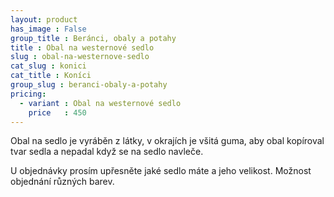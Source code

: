 ```yaml
---
layout: product
has_image : False
group_title : Beránci, obaly a potahy
title : Obal na westernové sedlo
slug : obal-na-westernove-sedlo
cat_slug : konici
cat_title : Koníci
group_slug : beranci-obaly-a-potahy
pricing:
  - variant : Obal na westernové sedlo
    price   : 450
---
```


Obal na sedlo je vyráběn z látky, 
v okrajích je všitá guma, aby obal kopíroval tvar sedla a nepadal když se na sedlo navleče.

U objednávky prosím upřesněte jaké sedlo máte a jeho velikost.
Možnost objednání různých barev.

